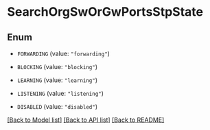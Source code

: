 # SearchOrgSwOrGwPortsStpState

## Enum


* `FORWARDING` (value: `"forwarding"`)

* `BLOCKING` (value: `"blocking"`)

* `LEARNING` (value: `"learning"`)

* `LISTENING` (value: `"listening"`)

* `DISABLED` (value: `"disabled"`)


[[Back to Model list]](../README.md#documentation-for-models) [[Back to API list]](../README.md#documentation-for-api-endpoints) [[Back to README]](../README.md)


